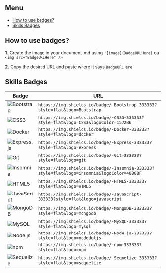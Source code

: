 ## Menu

- [How to use badges?](#anchor1)
- [Skills Badges](#anchor2)


<a id="anchor1"></a>

## How to use badges?

 **1.** Create the image in your document .md using `![image](BadgeURLHere)` ou `<img src="BadgeURLHere" />`
 
 **2.** Copy the desired URL and paste where it says  `BadgeURLHere`

<a id="anchor2"></a>

## Skills Badges
|Badge| URL |
|--|--|
| ![Bootstrap](https://img.shields.io/badge/-Bootstrap-333333?style=flat&logo=Bootstrap)|`https://img.shields.io/badge/-Bootstrap-333333?style=flat&logo=Bootstrap`|
| ![CSS3](https://img.shields.io/badge/-CSS3-333333?style=flat&logo=CSS3&logoColor=1572B6)|`https://img.shields.io/badge/-CSS3-333333?style=flat&logo=CSS3&logoColor=1572B6`|
| ![Docker](https://img.shields.io/badge/-Docker-333333?style=flat&logo=docker)|`https://img.shields.io/badge/-Docker-333333?style=flat&logo=docker`|
| ![Express.js](https://img.shields.io/badge/-Express-333333?style=flat&logo=express)|`https://img.shields.io/badge/-Express-333333?style=flat&logo=express`|
|![Git](https://img.shields.io/badge/-Git-333333?style=flat&logo=git)|`https://img.shields.io/badge/-Git-333333?style=flat&logo=git`|
|![Insomnia](https://img.shields.io/badge/-Insomnia-333333?style=flat&logo=insomnia&logoColor=4000BF)|`https://img.shields.io/badge/-Insomnia-333333?style=flat&logo=insomnia&logoColor=4000BF`|
|![HTML5](https://img.shields.io/badge/-HTML5-333333?style=flat&logo=HTML5)|`https://img.shields.io/badge/-HTML5-333333?style=flat&logo=HTML5`|
| ![JavaScript](https://img.shields.io/badge/-JavaScript-333333?style=flat&logo=javascript)|`https://img.shields.io/badge/-JavaScript-333333?style=flat&logo=javascript`|
| ![MongoDB](https://img.shields.io/badge/-MongoDB-333333?style=flat&logo=mongodb)|`https://img.shields.io/badge/-MongoDB-333333?style=flat&logo=mongodb`|
| ![MySQL](https://img.shields.io/badge/-MySQL-333333?style=flat&logo=mysql)|`https://img.shields.io/badge/-MySQL-333333?style=flat&logo=mysql`|
| ![Node.js](https://img.shields.io/badge/-Node.js-333333?style=flat&logo=nodedotjs)|`https://img.shields.io/badge/-Node.js-333333?style=flat&logo=nodedotjs`|
| ![npm](https://img.shields.io/badge/-npm-333333?style=flat&logo=npm)|`https://img.shields.io/badge/-npm-333333?style=flat&logo=npm`|
| ![Sequelize](https://img.shields.io/badge/-Sequelize-333333?style=flat&logo=sequelize)|`https://img.shields.io/badge/-Sequelize-333333?style=flat&logo=sequelize`|
